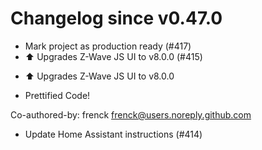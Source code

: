 # Changelog since v0.47.0
- Mark project as production ready (#417) 
- ⬆️ Upgrades Z-Wave JS UI to v8.0.0 (#415)

* ⬆️ Upgrades Z-Wave JS UI to v8.0.0

* Prettified Code!

Co-authored-by: frenck <frenck@users.noreply.github.com> 
- Update Home Assistant instructions (#414) 
